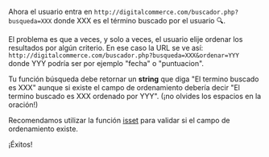 Ahora el usuario entra en `http://digitalcommerce.com/buscador.php?busqueda=XXX` donde XXX es el término buscado por el usuario :mag:.

El problema es que a veces, y solo a veces, el usuario elije ordenar los resultados por algún criterio. En ese caso la URL se ve así: 
`http://digitalcommerce.com/buscador.php?busqueda=XXX&ordenar=YYY` donde YYY podría ser por ejemplo "fecha" o "puntuacion".

Tu función búsqueda debe retornar un **string** que diga "El termino buscado es XXX" aunque si existe el campo de ordenamiento debería decir "El termino buscado es XXX ordenado por YYY". (¡no olvides los espacios en la oración!)

Recomendamos utilizar la función [isset](http://php.net/manual/es/function.isset.php) para validar si el campo de ordenamiento existe.

¡Éxitos!